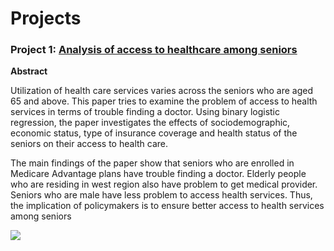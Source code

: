 # Projects


### Project 1:  [Analysis of access to healthcare among seniors](https://github.com/paulamiguha/pg_master/tree/main/Academic_Projects/Research%20Methods)

**Abstract**
  
Utilization of health care services varies across the seniors who are aged 65 and above. This paper tries to examine the problem of access to health services in terms of trouble finding a doctor. Using binary logistic regression, the paper investigates the effects of sociodemographic, economic status, type of insurance coverage and health status of the seniors on their access to health care.

The main findings of the paper show that seniors who are enrolled in Medicare Advantage plans have trouble finding a doctor. Elderly people who are residing in west region also have problem to get medical provider. Seniors who are male have less problem to access health services. Thus, the implication of policymakers is to ensure better access to health services among seniors

![](https://github.com/paulamiguha/pg_master/blob/main/images/NHIS1)
